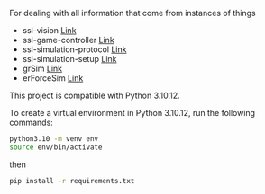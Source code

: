 For dealing with all information that come from instances of things
- ssl-vision [Link](https://github.com/RoboCup-SSL/ssl-vision)
- ssl-game-controller [Link](https://github.com/RoboCup-SSL/ssl-game-controller)
- ssl-simulation-protocol [Link](https://github.com/RoboCup-SSL/ssl-simulation-protocol)
- ssl-simulation-setup [Link](https://github.com/RoboCup-SSL/ssl-simulation-setup)
- grSim [Link](https://github.com/RoboCup-SSL/grSim)
- erForceSim [Link](https://github.com/robotics-erlangen/framework)

This project is compatible with Python 3.10.12.

To create a virtual environment in Python 3.10.12, run the following commands:

```bash
python3.10 -m venv env
source env/bin/activate
```

then
```bash
pip install -r requirements.txt
```